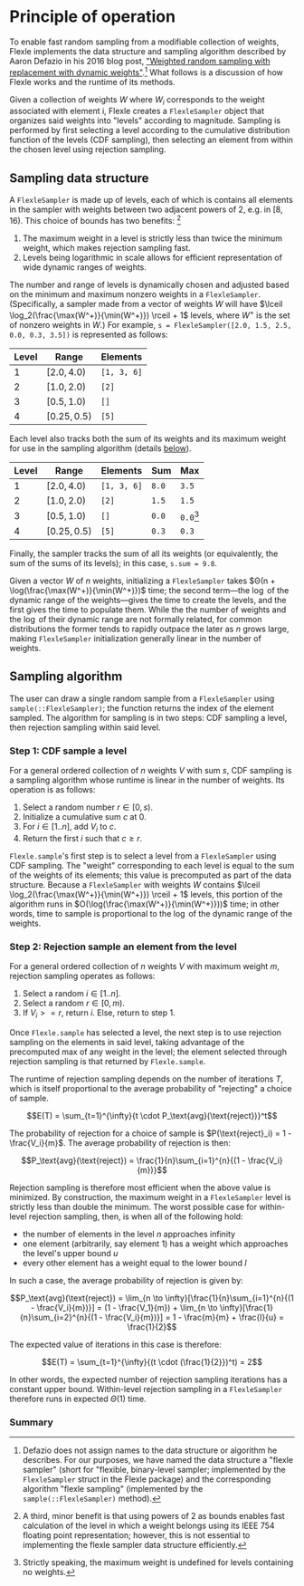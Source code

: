 # Principle of operation

To enable fast random sampling from a modifiable collection of weights, Flexle implements
the data structure and sampling algorithm described by Aaron Defazio in his 2016 blog post,
["Weighted random sampling with replacement with dynamic weights"](https://www.aarondefazio.com/tangentially/?p=58).[^terminology]
What follows is a discussion of how Flexle works and the runtime of its methods.

Given a collection of weights $W$ where $W_i$ corresponds to the weight associated with element
i, Flexle creates a `FlexleSampler` object that organizes said weights into "levels" according
to magnitude. Sampling is performed by first selecting a level according to the cumulative
distribution function of the levels (CDF sampling), then selecting an element from within the
chosen level using rejection sampling.

## Sampling data structure

A `FlexleSampler` is made up of levels, each of which is contains all elements in the
sampler with weights between two adjacent powers of 2, e.g. in $[8, 16)$. This choice of
bounds has two benefits: [^fastlog2]

1. The maximum weight in a level is strictly less than twice the minimum weight, which makes
rejection sampling fast.
2. Levels being logarithmic in scale allows for efficient representation of wide dynamic ranges
of weights.

The number and range of levels is dynamically chosen and adjusted based on the minimum and maximum
nonzero weights in a `FlexleSampler`. (Specifically, a sampler made from a vector of weights $W$
will have $\lceil \log_2(\frac{\max(W^+)}{\min(W^+)}) \rceil + 1$ levels, where $W^+$ is the set
of nonzero weights in $W$.) For example, `s = FlexleSampler([2.0, 1.5, 2.5, 0.0, 0.3, 3.5])`
is represented as follows:

| Level | Range | Elements |
| - | - | - |
| $1$ | $[2.0, 4.0)$ | `[1, 3, 6]` |
| $2$ | $[1.0, 2.0)$ | `[2]` |
| $3$ | $[0.5, 1.0)$ | `[]` |
| $4$ | $[0.25, 0.5)$ | `[5]` |

Each level also tracks both the sum of its weights and its maximum weight for use in the sampling
algorithm (details [below](#step-1:-cdf-sample-a-level)).

| Level | Range | Elements | Sum | Max |
| - | - | - | - | - |
| $1$ | $[2.0, 4.0)$ | `[1, 3, 6]` | `8.0` | `3.5` |
| $2$ | $[1.0, 2.0)$ | `[2]` | `1.5` | `1.5` |
| $3$ | $[0.5, 1.0)$ | `[]` | `0.0` | `0.0`[^max] | 
| $4$ | $[0.25, 0.5)$ | `[5]` | `0.3` | `0.3` |

Finally, the sampler tracks the sum of all its weights (or equivalently, the sum of the sums of
its levels); in this case, `s.sum = 9.8`.

Given a vector $W$ of $n$ weights, initializing a `FlexleSampler` takes $Θ(n + \log(\frac{\max(W^+)}{\min(W^+)})$
time; the second term—the $\log$ of the dynamic range of the weights—gives the time to create the
levels, and the first gives the time to populate them. While the the number of weights and the
$\log$ of their dynamic range are not formally related, for common distributions the former tends
to rapidly outpace the later as $n$ grows large, making `FlexleSampler` initialization generally
linear in the number of weights.

## Sampling algorithm

The user can draw a single random sample from a `FlexleSampler` using `sample(::FlexleSampler)`;
the function returns the index of the element sampled. The algorithm for sampling is in two steps:
CDF sampling a level, then rejection sampling within said level.

### Step 1: CDF sample a level

For a general ordered collection of $n$ weights $V$ with sum $s$, CDF sampling is a sampling
algorithm whose runtime is linear in the number of weights. Its operation is as follows:

1. Select a random number $r \in [0, s)$.
2. Initialize a cumulative sum $c$ at $0$.
3. For $i \in [1 .. n]$, add $V_i$ to $c$.
4. Return the first $i$ such that $c \geq r$.

`Flexle.sample`'s first step is to select a level from a `FlexleSampler` using CDF sampling.
The "weight" corresponding to each level is equal to the sum of the weights of its elements;
this value is precomputed as part of the data structure. Because a `FlexleSampler` with weights
$W$ contains $\lceil \log_2(\frac{\max(W^+)}{\min(W^+)}) \rceil + 1$ levels, this portion of the
algorithm runs in $O(\log(\frac{\max(W^+)}{\min(W^+)}))$ time; in other words, time to sample is
proportional to the $\log$ of the dynamic range of the weights.

### Step 2: Rejection sample an element from the level

For a general ordered collection of $n$ weights $V$ with maximum weight $m$, rejection sampling operates
as follows:

1. Select a random $i \in [1 .. n]$.
2. Select a random $r \in [0, m)$.
3. If $V_i >= r$, return $i$. Else, return to step 1.

Once `Flexle.sample` has selected a level, the next step is to use rejection sampling on the
elements in said level, taking advantage of the precomputed max of any weight in the level;
the element selected through rejection sampling is that returned by `Flexle.sample`. 

The runtime of rejection sampling depends on the number of iterations $T$, which is itself proportional
to the average probability of "rejecting" a choice of sample.

$$E(T) = \sum_{t=1}^{\infty}{t \cdot P_\text{avg}(\text{reject})}^t$$

The probability of rejection for a choice of
sample is $P(\text{reject}_i) = 1 - \frac{V_i}{m}$. The average probability of rejection is then:

$$P_\text{avg}(\text{reject}) = \frac{1}{n}\sum_{i=1}^{n}{(1 - \frac{V_i}{m})}$$

Rejection sampling is therefore most efficient when the above value is minimized. By construction,
the maximum weight in a `FlexleSampler` level is strictly less than double the minimum. The worst
possible case for within-level rejection sampling, then, is when all of the following hold:

- the number of elements in the level $n$ approaches infinity
- one element (arbitrarily, say element 1) has a weight which approaches the level's upper bound $u$
- every other element has a weight equal to the lower bound $l$

In such a case, the average probability of rejection is given by:

$$P_\text{avg}(\text{reject}) = \lim_{n \to \infty}[\frac{1}{n}\sum_{i=1}^{n}{(1 - \frac{V_i}{m})}] = (1 - \frac{V_1}{m}) + \lim_{n \to \infty}[\frac{1}{n}\sum_{i=2}^{n}{(1 - \frac{V_i}{m})}] = 1 - \frac{m}{m} + \frac{l}{u} = \frac{1}{2}$$

The expected value of iterations in this case is therefore:

$$E(T) = \sum_{t=1}^{\infty}{(t \cdot (\frac{1}{2}})^t) = 2$$

In other words, the expected number of rejection sampling iterations has a constant upper bound.
Within-level rejection sampling in a `FlexleSampler` therefore runs in expected $\Theta(1)$ time.

### Summary



[^terminology]: Defazio does not assign names to the data structure or algorithm he describes. For
our purposes, we have named the data structure a "flexle sampler" (short for "flexible, binary-level
sampler; implemented by the `FlexleSampler` struct in the Flexle package) and the corresponding
algorithm "flexle sampling" (implemented by the `sample(::FlexleSampler)` method).

[^fastlog2]: A third, minor benefit is that using powers of $2$ as bounds enables fast calculation
of the level in which a weight belongs using its IEEE 754 floating point representation; however, this
is not essential to implementing the flexle sampler data structure efficiently.

[^max]: Strictly speaking, the maximum weight is undefined for levels containing no weights.
